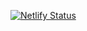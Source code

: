 [![Netlify Status](https://api.netlify.com/api/v1/badges/4133cd71-686e-46f9-b9f0-6ed434a28968/deploy-status)](https://app.netlify.com/sites/exquisite-tulumba-8a75e4/deploys)

